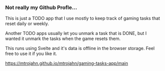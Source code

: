 ### Not really my Github Profle...

This is just a TODO app that I use mostly to keep track of gaming tasks that reset daily or weekly.

Another TODO apps usually let you unmark a task that is DONE, but I wanted it unmark the tasks when the game resets them.

This runs using Svelte and it's data is offline in the browser storage. Feel free to use it if you like it.

https://mtrojahn.github.io/mtrojahn/gaming-tasks-app/main
